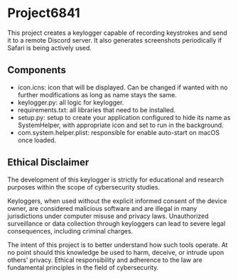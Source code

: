 # Project6841

This project creates a keylogger capable of recording keystrokes and send it to a remote Discord server. It also generates screenshots periodically if Safari is being actively used.

## Components
- icon.icns: icon that will be displayed. Can be changed if wanted with no further modifications as long as name stays the same.
- keylogger.py: all logic for keylogger.
- requirements.txt: all libraries that need to be installed. 
- setup.py: setup to create your application configured to hide its name as SystemHelper, with appropriate icon and set to run in the background.
- com.system.helper.plist: responsible for enable auto-start on macOS once loaded.

## Ethical Disclaimer 
The development of this keylogger is strictly for educational and research purposes within the scope of cybersecurity studies. 

Keyloggers, when used without the explicit informed consent of the device owner, are considered malicious software and are illegal in many jurisdictions under computer misuse and privacy laws. Unauthorized surveillance or data collection through keyloggers can lead to severe legal consequences, including criminal charges.

The intent of this project is to better understand how such tools operate. At no point should this knowledge be used to harm, deceive, or intrude upon others' privacy. Ethical responsibility and adherence to the law are fundamental principles in the field of cybersecurity.
